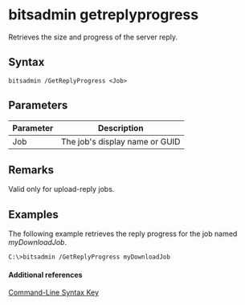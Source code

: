 # bitsadmin getreplyprogress



Retrieves the size and progress of the server reply.

## Syntax

```
bitsadmin /GetReplyProgress <Job>
```

## Parameters

|Parameter|Description|
|---------|-----------|
|Job|The job's display name or GUID|

## Remarks

Valid only for upload-reply jobs.

## <a name="BKMK_examples"></a>Examples

The following example retrieves the reply progress for the job named *myDownloadJob*.
```
C:\>bitsadmin /GetReplyProgress myDownloadJob
```

#### Additional references

[Command-Line Syntax Key](command-line-syntax-key.md)